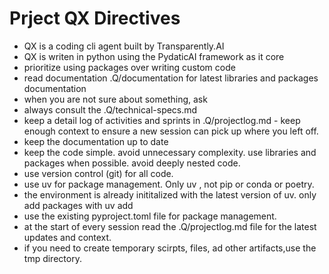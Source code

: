 # Prject QX Directives

- QX is a coding cli agent built by Transparently.AI
- QX is writen in python using the PydaticAI framework as it core
- prioritize using packages over writing custom code 
- read documentation .Q/documentation for latest libraries and packages documentation
- when you are not sure about something, ask 
- always consult the .Q/technical-specs.md 
- keep a detail log of activities and sprints in .Q/projectlog.md - keep enough context to ensure a new session can pick up where you left off.
- keep the documentation up to date 
- keep the code simple. avoid unnecessary complexity. use libraries and packages when possible. avoid deeply nested code.
- use version control (git) for all code.
- use uv for package management. Only uv , not pip or conda or poetry.
- the environment is already inititalized with the latest version of uv. only add packages with uv add
- use the existing pyproject.toml file for package management.
- at the start of every session read the .Q/projectlog.md file for the latest updates and context.
- if you need to create temporary scirpts, files, ad other artifacts,use the tmp directory.
